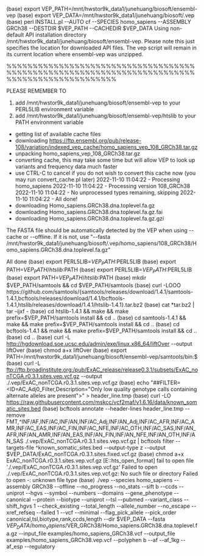 (base) export VEP_PATH=/mnt/hwstor9k_data1/junehuang/biosoft/ensembl-vep
(base) export VEP_DATA=/mnt/hwstor9k_data1/junehuang/biosoft/.vep
(base) perl INSTALL.pl --AUTO cf --SPECIES homo_sapiens --ASSEMBLY GRCh38 --DESTDIR $VEP_PATH --CACHEDIR $VEP_DATA
Using non-default API installation directory /mnt/hwstor9k_data1/junehuang/biosoft/ensembl-vep.
Please note this just specifies the location for downloaded API files. The vep script will remain in its current location where ensembl-vep was unzipped.

%%%%%%%%%%%%%%%%%%%%%%%%%%%%%%%%%%%%%%%%%%%%%%%%%%%%%%%%%%%%%%%%%%%%%%%%%%%%%%%%%%%%%%%%%%%%%

PLEASE REMEMBER TO 
1. add /mnt/hwstor9k_data1/junehuang/biosoft/ensembl-vep to your PERL5LIB environment variable
2. add /mnt/hwstor9k_data1/junehuang/biosoft/ensembl-vep/htslib to your PATH environment variable
 - getting list of available cache files
 - downloading https://ftp.ensembl.org/pub/release-108/variation/indexed_vep_cache/homo_sapiens_vep_108_GRCh38.tar.gz
 - unpacking homo_sapiens_vep_108_GRCh38.tar.gz
 - converting cache, this may take some time but will allow VEP to look up variants and frequency data much faster
 - use CTRL-C to cancel if you do not wish to convert this cache now (you may run convert_cache.pl later)
2022-11-10 11:04:22 - Processing homo_sapiens
2022-11-10 11:04:22 - Processing version 108_GRCh38
2022-11-10 11:04:22 - No unprocessed types remaining, skipping
2022-11-10 11:04:22 - All done!
 - downloading Homo_sapiens.GRCh38.dna.toplevel.fa.gz
 - downloading Homo_sapiens.GRCh38.dna.toplevel.fa.gz.fai
 - downloading Homo_sapiens.GRCh38.dna.toplevel.fa.gz.gzi

The FASTA file should be automatically detected by the VEP when using --cache or --offline.
If it is not, use "--fasta /mnt/hwstor9k_data1/junehuang/biosoft/.vep/homo_sapiens/108_GRCh38/Homo_sapiens.GRCh38.dna.toplevel.fa.gz"


All done
(base) export PERL5LIB=$VEP_PATH:$PERL5LIB
(base) export PATH=$VEP_PATH/htslib:$PATH
(base) export PERL5LIB=$VEP_PATH:$PERL5LIB
(base) export PATH=$VEP_PATH/htslib:$PATH
(base) mkdir $VEP_PATH/samtools && cd $VEP_PATH/samtools
(base) curl -LOOO https://github.com/samtools/{samtools/releases/download/1.4.1/samtools-1.4.1,bcftools/releases/download/1.4.1/bcftools-1.4.1,htslib/releases/download/1.4.1/htslib-1.4.1}.tar.bz2
(base) cat *tar.bz2 | tar -ijxf -
(base) cd htslib-1.4.1 && make && make prefix=$VEP_PATH/samtools install && cd ..
(base) cd samtools-1.4.1 && make && make prefix=$VEP_PATH/samtools install && cd ..
(base) cd bcftools-1.4.1 && make && make prefix=$VEP_PATH/samtools install && cd ..
(base) cd ..
(base) curl -L http://hgdownload.soe.ucsc.edu/admin/exe/linux.x86_64/liftOver --output liftOver
(base) chmod a+x liftOver
(base) export PATH=/mnt/hwstor9k_data1/junehuang/biosoft/ensembl-vep/samtools/bin:$
(base) curl -L ftp://ftp.broadinstitute.org:/pub/ExAC_release/release0.3.1/subsets/ExAC_nonTCGA.r0.3.1.sites.vep.vcf.gz --output ./.vep/ExAC_nonTCGA.r0.3.1.sites.vep.vcf.gz
(base) echo "##FILTER=<ID=AC_Adj0_Filter,Description=\"Only low quality genotype calls containing alternate alleles are present\">" > header_line.tmp
(base) curl -LO https://raw.githubusercontent.com/mskcc/vcf2maf/v1.6.16/data/known_somatic_sites.bed
(base) bcftools annotate --header-lines header_line.tmp --remove FMT,^INF/AF,INF/AC,INF/AN,INF/AC_Adj,INF/AN_Adj,INF/AC_AFR,INF/AC_AMR,INF/AC_EAS,INF/AC_FIN,INF/AC_NFE,INF/AC_OTH,INF/AC_SAS,INF/AN_AFR,INF/AN_AMR,INF/AN_EAS,INF/AN_FIN,INF/AN_NFE,INF/AN_OTH,INF/AN_SAS ./.vep/ExAC_nonTCGA.r0.3.1.sites.vep.vcf.gz | bcftools filter --targets-file ^known_somatic_sites.bed --output-type z --output $VEP_DATA/ExAC_nonTCGA.r0.3.1.sites.fixed.vcf.gz
(base) chmod a+x ExAC_nonTCGA.r0.3.1.sites.vep.vcf.gz
[E::hts_open_format] fail to open file './.vep/ExAC_nonTCGA.r0.3.1.sites.vep.vcf.gz'
Failed to open ./.vep/ExAC_nonTCGA.r0.3.1.sites.vep.vcf.gz: No such file or directory
Failed to open -: unknown file type
(base) ./vep --species homo_sapiens --assembly GRCh38 --offline --no_progress --no_stats --sift b --ccds --uniprot --hgvs --symbol --numbers --domains --gene_phenotype --canonical --protein --biotype --uniprot --tsl --pubmed --variant_class --shift_hgvs 1 --check_existing --total_length --allele_number --no_escape --xref_refseq --failed 1 --vcf --minimal --flag_pick_allele --pick_order canonical,tsl,biotype,rank,ccds,length --dir $VEP_DATA --fasta $VEP_DATA/homo_sapiens/$VER\_GRCh38/Homo_sapiens.GRCh38.dna.toplevel.fa.gz --input_file examples/homo_sapiens_GRCh38.vcf --output_file examples/homo_sapiens_GRCh38.vep.vcf --polyphen b --af --af_1kg --af_esp --regulatory
